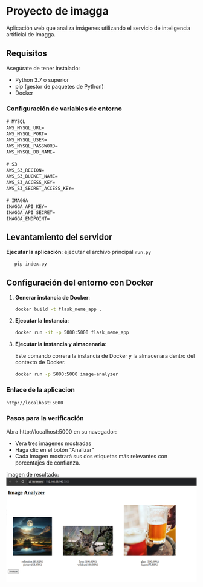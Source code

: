 # Proyecto de imagga

Aplicación web que analiza imágenes utilizando el servicio de inteligencia artificial de Imagga.

## Requisitos

Asegúrate de tener instalado:

- Python 3.7 o superior
- pip (gestor de paquetes de Python)
- Docker

### Configuración de variables de entorno

```
# MYSQL
AWS_MYSQL_URL=
AWS_MYSQL_PORT=
AWS_MYSQL_USER=
AWS_MYSQL_PASSWORD=
AWS_MYSQL_DB_NAME=

# S3
AWS_S3_REGION=
AWS_S3_BUCKET_NAME=
AWS_S3_ACCESS_KEY=
AWS_S3_SECRET_ACCESS_KEY=

# IMAGGA
IMAGGA_API_KEY=
IMAGGA_API_SECRET=
IMAGGA_ENDPOINT=

```

## Levantamiento del servidor

**Ejecutar la aplicación**: ejecutar el archivo principal `run.py`

   ```bash
      pip index.py
   ```

## Configuración del entorno con Docker

1. **Generar instancia de Docker**:

   ```bash
   docker build -t flask_meme_app .
   ```
2. **Ejecutar la Instancia**:

   ```bash
   docker run -it -p 5000:5000 flask_meme_app
   ```
3. **Ejecutar la instancia y almacenarla**:

   Este comando correra la instancia de Docker y la almacenara dentro del contexto de Docker.
   ```bash
   docker run -p 5000:5000 image-analyzer
   ```
### Enlace de la aplicacion

    http://localhost:5000


### Pasos para la verificación

Abra http://localhost:5000 en su navegador:
* Vera tres imágenes mostradas
* Haga clic en el botón "Analizar"
* Cada imagen mostrará sus dos etiquetas más relevantes con porcentajes de confianza.

imagen de resultado:
![Captura de la imagen levantada en local](/docs/result.png)
